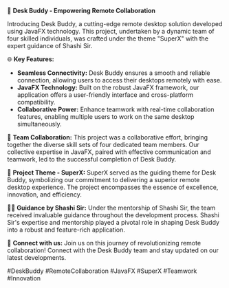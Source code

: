 🚀 **Desk Buddy - Empowering Remote Collaboration**

Introducing Desk Buddy, a cutting-edge remote desktop solution developed using JavaFX technology. This project, undertaken by a dynamic team of four skilled individuals, was crafted under the theme "SuperX" with the expert guidance of Shashi Sir.

🌐 **Key Features:**
- **Seamless Connectivity:** Desk Buddy ensures a smooth and reliable connection, allowing users to access their desktops remotely with ease.
- **JavaFX Technology:** Built on the robust JavaFX framework, our application offers a user-friendly interface and cross-platform compatibility.
- **Collaborative Power:** Enhance teamwork with real-time collaboration features, enabling multiple users to work on the same desktop simultaneously.

🤝 **Team Collaboration:**
This project was a collaborative effort, bringing together the diverse skill sets of four dedicated team members. Our collective expertise in JavaFX, paired with effective communication and teamwork, led to the successful completion of Desk Buddy.

🎯 **Project Theme - SuperX:**
SuperX served as the guiding theme for Desk Buddy, symbolizing our commitment to delivering a superior remote desktop experience. The project encompasses the essence of excellence, innovation, and efficiency.

👨‍💻 **Guidance by Shashi Sir:**
Under the mentorship of Shashi Sir, the team received invaluable guidance throughout the development process. Shashi Sir's expertise and mentorship played a pivotal role in shaping Desk Buddy into a robust and feature-rich application.

🔗 **Connect with us:**
Join us on this journey of revolutionizing remote collaboration! Connect with the Desk Buddy team and stay updated on our latest developments.

\#DeskBuddy #RemoteCollaboration #JavaFX #SuperX #Teamwork #Innovation

